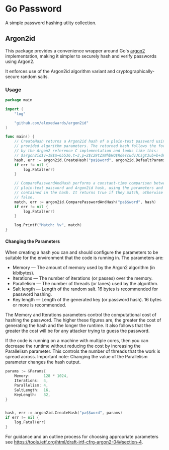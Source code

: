 # Go Password
A simple password hashing utlity collection. 

## Argon2id

This package provides a convenience wrapper around Go's [argon2](https://pkg.go.dev/golang.org/x/crypto/argon2?tab=doc) implementation, making it simpler to securely hash and verify passwords using Argon2.

It enforces use of the Argon2id algorithm variant and cryptographically-secure random salts.

### Usage

```go
package main

import (
	"log"

	"github.com/alexedwards/argon2id"
)

func main() {
	// CreateHash returns a Argon2id hash of a plain-text password using the
	// provided algorithm parameters. The returned hash follows the format used
	// by the Argon2 reference C implementation and looks like this:
	// $argon2id$v=19$m=65536,t=3,p=2$c29tZXNhbHQ$RdescudvJCsgt3ub+b+dWRWJTmaaJObG
	hash, err := argon2id.CreateHash("pa$$word", argon2id.DefaultParams)
	if err != nil {
		log.Fatal(err)
	}

	// ComparePasswordAndHash performs a constant-time comparison between a
	// plain-text password and Argon2id hash, using the parameters and salt
	// contained in the hash. It returns true if they match, otherwise it returns
	// false.
	match, err := argon2id.ComparePasswordAndHash("pa$$word", hash)
	if err != nil {
		log.Fatal(err)
	}

	log.Printf("Match: %v", match)
}
```

#### Changing the Parameters

When creating a hash you can and should configure the parameters to be suitable for the environment that the code is running in. The parameters are:

* Memory — The amount of memory used by the Argon2 algorithm (in kibibytes).
* Iterations — The number of iterations (or passes) over the memory.
* Parallelism — The number of threads (or lanes) used by the algorithm.
* Salt length — Length of the random salt. 16 bytes is recommended for password hashing.
* Key length — Length of the generated key (or password hash). 16 bytes or more is recommended.

The Memory and Iterations parameters control the computational cost of hashing the password. The higher these figures are, the greater the cost of generating the hash and the longer the runtime. It also follows that the greater the cost will be for any attacker trying to guess the password.

If the code is running on a machine with multiple cores, then you can decrease the runtime without reducing the cost by increasing the Parallelism parameter. This controls the number of threads that the work is spread across. Important note: Changing the value of the Parallelism parameter changes the hash output.

```go
params := &Params{
	Memory:      128 * 1024,
	Iterations:  4,
	Parallelism: 4,
	SaltLength:  16,
	KeyLength:   32,
}


hash, err := argon2id.CreateHash("pa$$word", params)
if err != nil {
	log.Fatal(err)
}
```

For guidance and an outline process for choosing appropriate parameters see https://tools.ietf.org/html/draft-irtf-cfrg-argon2-04#section-4.
